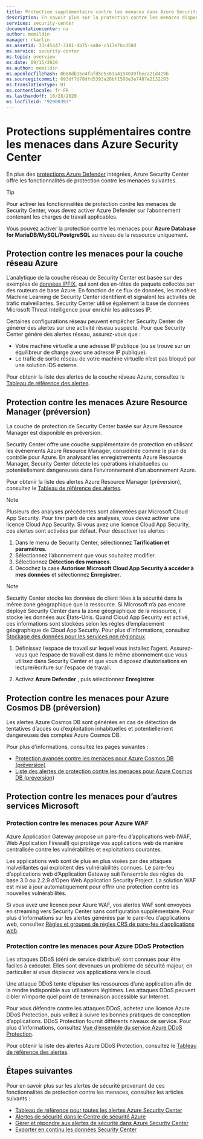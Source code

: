 ```yaml
---
title: Protection supplémentaire contre les menaces dans Azure Security Center
description: En savoir plus sur la protection contre les menaces disponible dans Azure Security Center au-delà d’Azure Defender
services: security-center
documentationcenter: na
author: memildin
manager: rkarlin
ms.assetid: 33c45447-3181-4b75-aa8e-c517e76cd50d
ms.service: security-center
ms.topic: overview
ms.date: 09/15/2020
ms.author: memildin
ms.openlocfilehash: 0b80db15e4fafd5e5c63a4194039fbeca21d429b
ms.sourcegitcommit: 693df7d78dfd5393a28bf1508e3e7487e2132293
ms.translationtype: HT
ms.contentlocale: fr-FR
ms.lasthandoff: 10/28/2020
ms.locfileid: "92900393"
---
```

# <a name="additional-threat-protections-in-azure-security-center"></a>Protections supplémentaires contre les menaces dans Azure Security Center
En plus des [protections Azure Defender](azure-defender.md) intégrées, Azure Security Center offre les fonctionnalités de protection contre les menaces suivantes.

> [!TIP]
> Pour activer les fonctionnalités de protection contre les menaces de Security Center, vous devez activer Azure Defender sur l’abonnement contenant les charges de travail applicables.
>
> Vous pouvez activer la protection contre les menaces pour **Azure Database for MariaDB/MySQL/PostgreSQL** au niveau de la ressource uniquement.


## <a name="threat-protection-for-azure-network-layer"></a>Protection contre les menaces pour la couche réseau Azure <a name="network-layer"></a>
L’analytique de la couche réseau de Security Center est basée sur des exemples de [données IPFIX](https://en.wikipedia.org/wiki/IP_Flow_Information_Export), qui sont des en-têtes de paquets collectés par des routeurs de base Azure. En fonction de ce flux de données, les modèles Machine Learning de Security Center identifient et signalent les activités de trafic malveillantes. Security Center utilise également la base de données Microsoft Threat Intelligence pour enrichir les adresses IP.

Certaines configurations réseau peuvent empêcher Security Center de générer des alertes sur une activité réseau suspecte. Pour que Security Center génère des alertes réseau, assurez-vous que :
- Votre machine virtuelle a une adresse IP publique (ou se trouve sur un équilibreur de charge avec une adresse IP publique).
- Le trafic de sortie réseau de votre machine virtuelle n’est pas bloqué par une solution IDS externe.

Pour obtenir la liste des alertes de la couche réseau Azure, consultez le [Tableau de référence des alertes](alerts-reference.md#alerts-azurenetlayer).


## <a name="threat-protection-for-azure-resource-manager-preview"></a>Protection contre les menaces Azure Resource Manager (préversion)<a name ="management-layer"></a>
La couche de protection de Security Center basée sur Azure Resource Manager est disponible en préversion.

Security Center offre une couche supplémentaire de protection en utilisant les événements Azure Resource Manager, considérée comme le plan de contrôle pour Azure. En analysant les enregistrements Azure Resource Manager, Security Center détecte les opérations inhabituelles ou potentiellement dangereuses dans l’environnement d’un abonnement Azure.

Pour obtenir la liste des alertes Azure Resource Manager (préversion), consultez le [Tableau de référence des alertes](alerts-reference.md#alerts-azureresourceman).


>[!NOTE]
> Plusieurs des analyses précédentes sont alimentées par Microsoft Cloud App Security. Pour tirer parti de ces analyses, vous devez activer une licence Cloud App Security. Si vous avez une licence Cloud App Security, ces alertes sont activées par défaut. Pour désactiver les alertes :
>
> 1. Dans le menu de Security Center, sélectionnez **Tarification et paramètres**.
> 1. Sélectionnez l’abonnement que vous souhaitez modifier.
> 1. Sélectionnez **Détection des menaces**.
> 1. Décochez la case **Autoriser Microsoft Cloud App Security à accéder à mes données** et sélectionnez **Enregistrer**.


>[!NOTE]
>Security Center stocke les données de client liées à la sécurité dans la même zone géographique que la ressource. Si Microsoft n’a pas encore déployé Security Center dans la zone géographique de la ressource, il stocke les données aux États-Unis. Quand Cloud App Security est activé, ces informations sont stockées selon les règles d’emplacement géographique de Cloud App Security. Pour plus d’informations, consultez [Stockage des données pour les services non régionaux](https://azuredatacentermap.azurewebsites.net/).

1. Définissez l’espace de travail sur lequel vous installez l’agent. Assurez-vous que l’espace de travail est dans le même abonnement que vous utilisez dans Security Center et que vous disposez d’autorisations en lecture/écriture sur l’espace de travail.

1. Activez **Azure Defender** , puis sélectionnez **Enregistrer**.


## <a name="threat-protection-for-azure-cosmos-db-preview"></a>Protection contre les menaces pour Azure Cosmos DB (préversion)<a name="cosmos-db"></a>

Les alertes Azure Cosmos DB sont générées en cas de détection de tentatives d’accès ou d’exploitation inhabituelles et potentiellement dangereuses des comptes Azure Cosmos DB.

Pour plus d'informations, consultez les pages suivantes :

* [Protection avancée contre les menaces pour Azure Cosmos DB (préversion)](../cosmos-db/cosmos-db-advanced-threat-protection.md)
* [Liste des alertes de protection contre les menaces pour Azure Cosmos DB (préversion)](alerts-reference.md#alerts-azurecosmos)



## <a name="threat-protection-for-other-microsoft-services"></a>Protection contre les menaces pour d’autres services Microsoft <a name="alerts-other"></a>

### <a name="threat-protection-for-azure-waf"></a>Protection contre les menaces pour Azure WAF <a name="azure-waf"></a>

Azure Application Gateway propose un pare-feu d’applications web (WAF, Web Application Firewall) qui protège vos applications web de manière centralisée contre les vulnérabilités et exploitations courantes.

Les applications web sont de plus en plus visées par des attaques malveillantes qui exploitent des vulnérabilités connues. Le pare-feu d’applications web d’Application Gateway suit l’ensemble des règles de base 3.0 ou 2.2.9 d’Open Web Application Security Project. La solution WAF est mise à jour automatiquement pour offrir une protection contre les nouvelles vulnérabilités. 

Si vous avez une licence pour Azure WAF, vos alertes WAF sont envoyées en streaming vers Security Center sans configuration supplémentaire. Pour plus d’informations sur les alertes générées par le pare-feu d’applications web, consultez [Règles et groupes de règles CRS de pare-feu d’applications web](../web-application-firewall/ag/application-gateway-crs-rulegroups-rules.md?tabs=owasp31#crs911-31).


### <a name="threat-protection-for-azure-ddos-protection"></a>Protection contre les menaces pour Azure DDoS Protection <a name="azure-ddos"></a>

Les attaques DDoS (déni de service distribué) sont connues pour être faciles à exécuter. Elles sont devenues un problème de sécurité majeur, en particulier si vous déplacez vos applications vers le cloud. 

Une attaque DDoS tente d’épuiser les ressources d’une application afin de la rendre indisponible aux utilisateurs légitimes. Les attaques DDoS peuvent cibler n’importe quel point de terminaison accessible sur Internet.

Pour vous défendre contre les attaques DDoS, achetez une licence Azure DDoS Protection, puis veillez à suivre les bonnes pratiques de conception d’applications. DDoS Protection fournit différents niveaux de service. Pour plus d’informations, consultez [Vue d’ensemble du service Azure DDoS Protection](../virtual-network/ddos-protection-overview.md).

Pour obtenir la liste des alertes Azure DDoS Protection, consultez le [Tableau de référence des alertes](alerts-reference.md#alerts-azureddos).


## <a name="next-steps"></a>Étapes suivantes
Pour en savoir plus sur les alertes de sécurité provenant de ces fonctionnalités de protection contre les menaces, consultez les articles suivants :

* [Tableau de référence pour toutes les alertes Azure Security Center](alerts-reference.md)
* [Alertes de sécurité dans le Centre de sécurité Azure](security-center-alerts-overview.md)
* [Gérer et répondre aux alertes de sécurité dans Azure Security Center](security-center-managing-and-responding-alerts.md)
* [Exporter en continu les données Security Center](continuous-export.md)